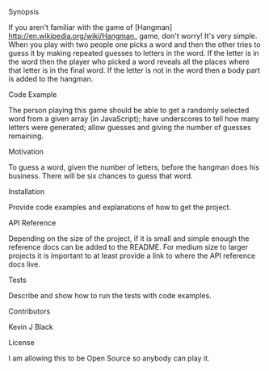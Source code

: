 Synopsis

If you aren't familiar with the game of [Hangman] http://en.wikipedia.org/wiki/Hangman_ game, don't worry! It's very simple. When you play with two people one picks a word and then the other tries to guess it by making repeated guesses to letters in the word. If the letter is in the word then the player who picked a word reveals all the places where that letter is in the final word. If the letter is not in the word then a body part is added to the hangman.



Code Example

The person playing this game should be able to get a randomly selected word from a given array (in JavaScript); have underscores to tell how many letters were generated; allow guesses and giving the number of guesses remaining.



Motivation

To guess a word, given the number of letters, before the hangman does his business.  There will be six chances to guess that word.



Installation

Provide code examples and explanations of how to get the project.


API Reference

Depending on the size of the project, if it is small and simple enough the reference docs can be added to the README. For medium size to larger projects it is important to at least provide a link to where the API reference docs live.



Tests

Describe and show how to run the tests with code examples.



Contributors

Kevin J Black



License

I am allowing this to be Open Source so anybody can play it.
